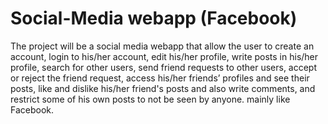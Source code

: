 # Social-Media webapp (Facebook)
The project will be a social media webapp that allow the user to create an account, login to his/her account, edit his/her profile, write posts in his/her profile, search for other users, send friend requests to other users, accept or reject the friend request, access his/her friends’ profiles and see their posts, like and dislike his/her friend's posts and also write comments, and restrict some of his own posts to not be seen by anyone. 
mainly like Facebook.

